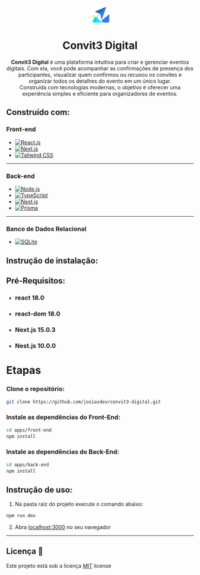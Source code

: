 <div align="center">
  <img src="./apps/front-end/public/logo.svg" alt="Logo" width="50" height="50">
  <h1>Convit3 Digital</h1>
</div>

<p align="center">
  <b>Convit3 Digital</b> é uma plataforma intuitiva para criar e gerenciar eventos digitais. Com ela, você pode acompanhar as confirmações de presença dos participantes, visualizar quem confirmou ou recusou os convites e organizar todos os detalhes do evento em um único lugar.  
  <br>
  Construída com tecnologias modernas, o objetivo é oferecer uma experiência simples e eficiente para organizadores de eventos.
</p>

## Construído com:

### Front-end  
- [![React.js](https://skillicons.dev/icons?i=react)](https://react.dev) 
- [![Next.js](https://skillicons.dev/icons?i=nextjs)](https://nextjs.org)
- [![Tailwind CSS](https://skillicons.dev/icons?i=tailwind)](https://tailwindcss.com) 

---

### Back-end  
- [![Node.js](https://skillicons.dev/icons?i=nodejs)](https://nodejs.org/pt) 
- [![TypeScript](https://skillicons.dev/icons?i=ts)](https://www.typescriptlang.org)  
- [![Nest.js](https://skillicons.dev/icons?i=nestjs)](https://nestjs.com) 
- [![Prisma](https://skillicons.dev/icons?i=prisma)](https://www.prisma.io) 

---

### Banco de Dados Relacional  
- [![SQLite](https://skillicons.dev/icons?i=sqlite)](https://www.sqlite.org)

## Instrução de instalação:

## Pré-Requisitos:
- ### react 18.0
- ### react-dom 18.0
- ### Next.js 15.0.3
- ### Nest.js 10.0.0

# Etapas

### Clone o repositório:
```bash
git clone https://github.com/josiasdev/convit3-digital.git
```

### Instale as dependências do Front-End:
```bash
cd apps/front-end
npm install
```

### Instale as dependências do Back-End:
```bash
cd apps/back-end
npm install
```

## Instrução de uso:

1. Na pasta raiz do projeto execute o comando abaixo:
```bash
npm run dev
```
2. Abra [localhost:3000](http://localhost:3000) no seu navegador



--- 
<h2 id="license">Licença  📃 </h2>

Este projeto está sob a licença [MIT](LICENSE) license